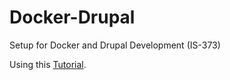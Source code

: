 # Docker-Drupal

Setup for Docker and Drupal Development (IS-373)

Using this [Tutorial](https://www.drupal.org/docs/develop/local-server-setup/docker-with-solr-integration/docker-configuration).
